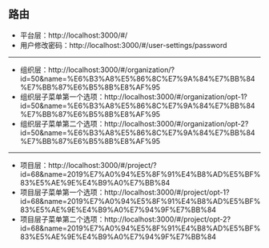 ## 路由
- 平台层：http://localhost:3000/#/
- 用户修改密码：http://localhost:3000/#/user-settings/password
---

- 组织层：http://localhost:3000/#/organization/?id=50&name=%E6%B3%A8%E5%86%8C%E7%9A%84%E7%BB%84%E7%BB%87%E6%B5%8B%E8%AF%95
- 组织层子菜单第一个选项：http://localhost:3000/#/organization/opt-1?id=50&name=%E6%B3%A8%E5%86%8C%E7%9A%84%E7%BB%84%E7%BB%87%E6%B5%8B%E8%AF%95
- 组织层子菜单第二个选项：http://localhost:3000/#/organization/opt-2?id=50&name=%E6%B3%A8%E5%86%8C%E7%9A%84%E7%BB%84%E7%BB%87%E6%B5%8B%E8%AF%95
---

- 项目层：http://localhost:3000/#/project/?id=68&name=2019%E7%A0%94%E5%8F%91%E4%B8%AD%E5%BF%83%E5%AE%9E%E4%B9%A0%E7%BB%84
- 项目层子菜单第一个选项：http://localhost:3000/#/project/opt-1?id=68&name=2019%E7%A0%94%E5%8F%91%E4%B8%AD%E5%BF%83%E5%AE%9E%E4%B9%A0%E7%94%9F%E7%BB%84
- 项目层子菜单第二个选项：http://localhost:3000/#/project/opt-2?id=68&name=2019%E7%A0%94%E5%8F%91%E4%B8%AD%E5%BF%83%E5%AE%9E%E4%B9%A0%E7%94%9F%E7%BB%84